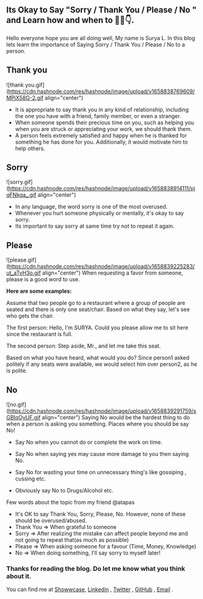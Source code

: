 ## Its Okay to Say "Sorry / Thank You / Please / No " and Learn how and when to 🤩😊👇.

Hello everyone hope you are all doing well, My name is Surya L.
In this blog lets learn the importance of Saying Sorry / Thank You / Please / No to a person.
## Thank you

![thank you.gif](https://cdn.hashnode.com/res/hashnode/image/upload/v1658838769609/MPjX58G-2.gif align="center")
- It is appropriate to say thank you in any kind of relationship, including the one you have with a friend, family member, or even a stranger.
- When someone spends their precious time on you, such as helping you when you are struck or appreciating your work, we should thank them.
- A person feels extremely satisfied and happy when he is thanked for something he has done for you. Additionally, it would motivate him to help others.
## Sorry

![sorry.gif](https://cdn.hashnode.com/res/hashnode/image/upload/v1658838914111/pjqFNkga_.gif align="center")
- In any language, the word sorry is one of the most overused.
- Whenever you hurt someone physically or mentally, it's okay to say sorry.
- Its important to say sorry at same time try not to repeat it again.

## Please

![please.gif](https://cdn.hashnode.com/res/hashnode/image/upload/v1658839225283/ut_aTvH3o.gif align="center")
When requesting a favor from someone, please is a good word to use.

**Here are some examples:**

Assume that two people go to a restaurant where a group of people are seated and there is only one seat/chair. Based on what they say, let's see who gets the chair.

The first person:
Hello, I'm SURYA. Could you please allow me to sit here since the restaurant is full.

The second person:
Step aside, Mr., and let me take this seat.

Based on what you have heard, what would you do?
Since person1 asked politely if any seats were available, we would select him over person2, as he is polite.
 
## No
![no.gif](https://cdn.hashnode.com/res/hashnode/image/upload/v1658839291759/xGBIqOyUF.gif align="center")
Saying No would be the hardest thing to do when a person is asking you something.
Places where you should be say No!

- Say No when you cannot do or complete the work on time.

- Say No when saying yes may cause more damage to you then saying No.

- Say No for wasting your time on unnecessary thing's like gossiping , cussing etc. 

- Obviously say No to Drugs/Alcohol etc.

Few words about the topic from my friend @atapas
- It's OK to say Thank You, Sorry, Please, No. However, none of these should be overused/abused. 
- Thank You => When grateful to someone
- Sorry => After realizing the mistake can affect people beyond me and not going to repeat that(as much as possible)
- Please => When asking someone for a favour (Time, Money, Knowledge) 
- No => When doing something, I'll say sorry to myself later!

### Thanks for reading the blog. Do let me know what you think about it.
You can find me at [Showwcase](https://www.showwcase.com/suryal8991), [Linkedin](https://www.linkedin.com/in/surya-l/) , [Twitter](https://twitter.com/SURYA_L1998) , [GitHub](https://github.com/Surya8991) , [Email](mailto:contact@surya-l.com) .
